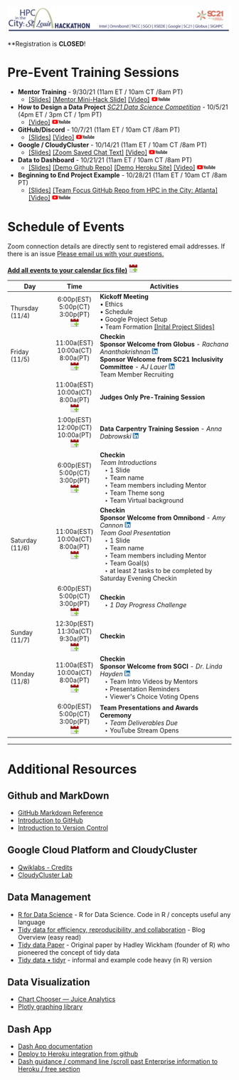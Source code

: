 ![hpcinthecity_header_logo](images/hpcinthecity_header_logo.png)

**Registration is **CLOSED**!

# Pre-Event Training Sessions
* **Mentor Training** - 9/30/21  (11am ET / 10am CT /8am PT)
  * [[Slides]](Training_Slides/Mentor%20Training.pdf) [[Mentor Mini-Hack Slide]](Training_Slides/Mentor%20Mini-Hack%20Slide.pdf) [[Video]](https://youtu.be/nOs3yW-ZlOg) [![YouTube](logos/youtube-logo-sm.png)](https://www.youtube.com/playlist?list=PLk7G3_iq2ijTSBy_JwLSXSKjyga6nYFC9)
* **How to Design a Data Project** [*SC21 Data Science Competition*](https://sc21.supercomputing.org/program/studentssc/data-science-competition/) - 10/5/21 (4pm ET / 3pm CT / 1pm PT)
  * [[Video]](https://youtu.be/Z9OYiRYvRJg) [![YouTube](logos/youtube-logo-sm.png)](https://www.youtube.com/playlist?list=PLk7G3_iq2ijTSBy_JwLSXSKjyga6nYFC9)
* **GitHub/Discord** - 10/7/21 (11am ET / 10am CT /8am PT)
  * [[Slides]](Training_Slides/Discord%20and%20GitHub%20Training.pdf)  [[Video]](https://youtu.be/zoG9BrLTxQE) [![YouTube](logos/youtube-logo-sm.png)](https://www.youtube.com/playlist?list=PLk7G3_iq2ijTSBy_JwLSXSKjyga6nYFC9)
* **Google / CloudyCluster** - 10/14/21 (11am ET / 10am CT /8am PT)
  * [[Slides]](Training_Slides/Google%20and%20CloudyCluster%20Training.pdf) [[Zoom Saved Chat Text]](Training_Slides/Zoom%20chat%20from%20Google%20and%20CloudyCluster%20Training.txt) [[Video]](https://youtu.be/0zEyMFndG5E) [![YouTube](logos/youtube-logo-sm.png)](https://www.youtube.com/playlist?list=PLk7G3_iq2ijTSBy_JwLSXSKjyga6nYFC9) 
* **Data to Dashboard** - 10/21/21 (11am ET / 10am CT /8am PT)
  * [[Slides]](Training_Slides/Data%20to%20Dashboard%20Training.pdf) [[Demo Github Repo]](https://github.com/mepearson/texas_congress) [[Demo Heroku Site]](https://texas-congress.herokuapp.com/) [[Video]](https://youtu.be/ZuTs5V-1CAk) [![YouTube](logos/youtube-logo-sm.png)](https://www.youtube.com/playlist?list=PLk7G3_iq2ijTSBy_JwLSXSKjyga6nYFC9)
* **Beginning to End Project Example** - 10/28/21 (11am ET / 10am CT /8am PT)
  * [[Slides]](Training_Slides/Beginning%20to%20End%20Project%20Example.pdf) [[Team Focus GitHub Repo from HPC in the City: Atlanta]](https://github.com/gtoutin/focuss) [[Video]](https://youtu.be/wcS7HhztF5M) [![YouTube](logos/youtube-logo-sm.png)](https://www.youtube.com/playlist?list=PLk7G3_iq2ijTSBy_JwLSXSKjyga6nYFC9)

# Schedule of Events 
Zoom connection details are directly sent to registered email addresses. If there is an issue [Please email us with your questions.](mailto:jpowell@tacc.utexas.edu,amycannon@omnibond.com,haydenl@mindspring.com?subject=[HPC-in-the-City-Zoom-Link-Problem])  

**[Add all events to your calendar (ics file)](ics_files/%5BHPC%20in%20the%20City%5D%20All%20Events.ics)** [![Calendar](images/cal-icon.png)](ics_files/%5BHPC%20in%20the%20City%5D%20All%20Events.ics)

| Day | Time | Activities |
|-----------|:------------------------:|----------------------------|
| Thursday (11/4) | 6:00p(EST)<br>5:00p(CT)<br>3:00p(PT)<br>[![Calendar](images/cal-icon.png)](ics_files/HPC%20In%20the%20City-%20Kickoff.ics) |  **Kickoff Meeting** <br> • Ethics <br> • Schedule <br> • Google Project Setup <br> • Team Formation [[Inital Project Slides]](Inital%20Mentor%20Pitches) |
| Friday (11/5) | 11:00a(EST)<br>10:00a(CT)<br>8:00a(PT)<br>[![Calendar](images/cal-icon.png)](ics_files/%5BHPC%20in%20the%20City%5D%20Friday%20Morning%20Check-in.ics) |  **Checkin** <br> **Sponsor Welcome from Globus** - _Rachana Ananthakrishnan_ [![LinkedIn](logos/sm_linkedinicon.jpeg)](https://www.linkedin.com/in/rachanananthakrishnan/) <br> **Sponsor Welcome from SC21 Inclusivity Committee** - _AJ Lauer_ [![LinkedIn](logos/sm_linkedinicon.jpeg)](https://www.linkedin.com/in/ajlauer/) <br> Team Member Recruiting |
|  | 11:00a(EST)<br>10:00a(CT)<br>8:00a(PT)<br>[![Calendar](images/cal-icon.png)](ics_files/%5BHPC%20in%20the%20City%5D%20Judges%20Pre-Training%20Session.ics) | **Judges Only Pre-Training Session** |
|  | 1:00p(EST)<br>12:00p(CT)<br>10:00a(PT)<br>[![Calendar](images/cal-icon.png)](ics_files/%5BHPC%20in%20the%20City%5D%20Data%20Carpentry%20-%20Anna.ics) | **Data Carpentry Training Session** - _Anna Dabrowski_ [![LinkedIn](logos/sm_linkedinicon.jpeg)](https://www.linkedin.com/in/ajdabrowski/)|
|  | 6:00p(EST)<br>5:00p(CT)<br>3:00p(PT)<br>[![Calendar](images/cal-icon.png)](ics_files/%5BHPC%20in%20the%20City%5D%20Friday%20Evening%20Check-in.ics) |  **Checkin** <br> _Team Introductions_ <br>  &ensp; ‣ 1 Slide <br>  &ensp; ‣ Team name <br>  &ensp; ‣ Team members including Mentor <br>  &ensp; ‣ Team Theme song <br>  &ensp; ‣ Team Virtual background |
| Saturday (11/6) | 11:00a(EST)<br>10:00a(CT)<br>8:00a(PT)<br>[![Calendar](images/cal-icon.png)](ics_files/%5BHPC%20in%20the%20City%5D%20Saturday%20Morning%20Check-in.ics) |  **Checkin** <br> **Sponsor Welcome from Omnibond** - _Amy Cannon_ [![LinkedIn](logos/sm_linkedinicon.jpeg)](https://www.linkedin.com/in/amy-cannon-46230b31/)<br> _Team Goal Presentation_ <br> &ensp; ‣ 1 Slide <br>  &ensp; ‣ Team name <br>  &ensp; ‣ Team members including Mentor <br> &ensp; ‣ Team Goal(s) <br> &ensp; ‣ at least 2 tasks to be completed by Saturday Evening Checkin|
|  | 6:00p(EST)<br>5:00p(CT)<br>3:00p(PT)<br>[![Calendar](images/cal-icon.png)](ics_files/%5BHPC%20in%20the%20City%5D%20Saturday%20Evening%20Check-in.ics) |  **Checkin** <br> &ensp; ‣ _1 Day Progress Challenge_ |
| Sunday (11/7) | 12:30p(EST)<br>11:30a(CT)<br>9:30a(PT)<br>[![Calendar](images/cal-icon.png)](ics_files/%5BHPC%20in%20the%20City%5D%20Sunday%20Morning%20Check-in.ics) |  **Checkin**  |
| Monday (11/8) | 11:00a(EST)<br>10:00a(CT)<br>8:00a(PT)<br>[![Calendar](images/cal-icon.png)](ics_files/%5BHPC%20in%20the%20City%5D%20Monday%20Morning%20Check-in.ics) |  **Checkin** <br> **Sponsor Welcome from SGCI** - _Dr. Linda Hayden_ [![LinkedIn](logos/sm_linkedinicon.jpeg)](https://www.linkedin.com/in/linda-hayden-5a8b424/)<br> &ensp; ‣ Team Intro Videos by Mentors <br> &ensp; ‣ Presentation Reminders <br> &ensp; ‣ Viewer's Choice Voting Opens |
|  | 6:00p(EST)<br>5:00p(CT)<br>3:00p(PT)<br>[![Calendar](images/cal-icon.png)](ics_files/%5BHPC%20in%20the%20City%5D%20Final%20Presentations.ics) | **Team Presentations and Awards Ceremony** <br> &ensp; ‣ _Team Deliverables Due_ <br> &ensp; ‣ YouTube Stream Opens |


---
# Additional Resources
## Github and MarkDown
* [GitHub Markdown Reference](https://github.github.com/gfm)  
* [Introduction to GitHub](https://lab.github.com/githubtraining/introduction-to-github)
* [Introduction to Version Control](https://swcarpentry.github.io/git-novice/)

## Google Cloud Platform and CloudyCluster
* [Qwiklabs - Credits](https://edu.google.com/programs/credits/training/?modal_active=none)
* [CloudyCluster Lab](https://www.cloudskillsboost.google/focuses/21221?parent=catalog)

## Data Management
* [R for Data Science](had.co.nz) - R for Data Science. Code in R / concepts useful any language
* [Tidy data for efficiency, reproducibility, and collaboration](openscapes.org) - Blog Overview (easy read) 
* [Tidy data Paper](had.co.nz) - Original paper by Hadley Wickham (founder of R) who pioneered the concept of tidy data
* [Tidy data • tidyr](tidyverse.org) - informal and example code heavy (in R) version

## Data Visualization
* [Chart Chooser — Juice Analytics](https://www.juiceanalytics.com/chartchooser)
* [Plotly graphing library](https://plotly.com/python/)

## Dash App
* [Dash App documentation](https://dash.plotly.com/)
* [Deploy to Heroku integration from github](https://devcenter.heroku.com/articles/github-integration)
* [Dash guidance / command line (scroll past Enterprise information to Heroku / free section](https://dash.plotly.com/deployment)

